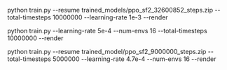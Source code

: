 




python train.py --resume trained_models/ppo_sf2_32600852_steps.zip --total-timesteps 10000000 --learning-rate 1e-3 --render





python train.py --learning-rate 5e-4 --num-envs 16 --total-timesteps 10000000 --render


python train.py --resume trained_model/ppo_sf2_9000000_steps.zip --total-timesteps 5000000 --learning-rate 4.7e-4 --num-envs 16 --render